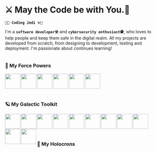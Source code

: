 # ⚔️ May the Code be with You.🥋

**`🥋✨ Coding Jedi ✨🥋`**

I'm a **`software developer🛠`** and **`cybersecurity enthusiast🕵️`**, who loves to help people and keep them safe in the digital realm. All my projects are developed from scratch, from designing to development, testing and deployment. I'm passionate about continues learning! 
<br/>

#

### 🌌 My Force Powers

<img src="https://cdn.jsdelivr.net/gh/devicons/devicon/icons/csharp/csharp-plain.svg" align="left" style="padding-rigth:50px;" width="50px" />
<img src="https://cdn.jsdelivr.net/gh/devicons/devicon/icons/javascript/javascript-plain.svg" align="left" style="padding-rigth:50px;" width="50px" />
<img src="https://cdn.jsdelivr.net/gh/devicons/devicon/icons/typescript/typescript-plain.svg" align="left" style="padding-rigth:50px;" width="50px" />
<img src="https://cdn.jsdelivr.net/gh/devicons/devicon/icons/python/python-original.svg" align="left" style="padding-rigth:50px;" width="50px" />
<img src="https://cdn.jsdelivr.net/gh/devicons/devicon/icons/java/java-original.svg" align="left" style="padding-rigth:50px;" width="50px" />
<img src="https://cdn.jsdelivr.net/gh/devicons/devicon/icons/php/php-plain.svg" align="left" style="padding-rigth:50px;" width="50px" />
                            
<br/>
<br/>
<br/>

#

### 🪐 My Galactic Toolkit

<img src="https://cdn.jsdelivr.net/gh/devicons/devicon/icons/angularjs/angularjs-plain.svg" align="left" style="padding-rigth:50px;" width="50px"  />
<img src="https://cdn.jsdelivr.net/gh/devicons/devicon/icons/nextjs/nextjs-original.svg" align="left" style="padding-rigth:50px;" width="50px" />
<img src="https://cdn.jsdelivr.net/gh/devicons/devicon/icons/dotnetcore/dotnetcore-original.svg" align="left" style="padding-rigth:50px;" width="50px"  />
<img src="https://cdn.jsdelivr.net/gh/devicons/devicon/icons/nodejs/nodejs-original-wordmark.svg" align="left" style="padding-rigth:50px;" width="50px"  />
<img src="https://cdn.jsdelivr.net/gh/devicons/devicon/icons/nestjs/nestjs-plain-wordmark.svg" align="left" style="padding-rigth:50px;" width="50px" />
<img src="https://cdn.jsdelivr.net/gh/devicons/devicon/icons/microsoftsqlserver/microsoftsqlserver-plain-wordmark.svg" align="left" style="padding-rigth:50px;" width="50px"  />
<img src="https://cdn.jsdelivr.net/gh/devicons/devicon/icons/mysql/mysql-original-wordmark.svg" align="left" style="padding-rigth:50px;" width="50px"  />
<img src="https://cdn.jsdelivr.net/gh/devicons/devicon/icons/postgresql/postgresql-plain-wordmark.svg" align="left" style="padding-rigth:50px;" width="50px"  />
<img src="https://cdn.jsdelivr.net/gh/devicons/devicon/icons/docker/docker-original-wordmark.svg" align="left" style="padding-rigth:50px;" width="50px"  />
  <img src="https://cdn.jsdelivr.net/gh/devicons/devicon/icons/amazonwebservices/amazonwebservices-original.svg" align="left" style="padding-rigth:50px;" width="50px" />
<img src="https://cdn.jsdelivr.net/gh/devicons/devicon/icons/azure/azure-original.svg" align="left" style="padding-rigth:50px;" width="50px" />    
          
<br/>
<br/>
<br/>

#

### 💠 My Holocrons 

